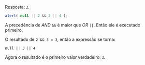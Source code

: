 Resposta: `3`.

```js run
alert( null || 2 && 3 || 4 );
```

A precedência de *AND* `&&` é maior que *OR* `||`. Então ele é executado primeiro.

O resultado de `2 && 3 = 3`, então a expressão se torna:

```
null || 3 || 4
```

Agora o resultado é o primeiro valor verdadeiro: `3`.
